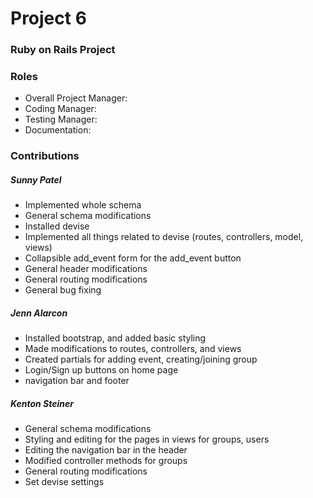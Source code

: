 # Project 6
### Ruby on Rails Project

### Roles
* Overall Project Manager:
* Coding Manager:
* Testing Manager:
* Documentation:

### Contributions

##### Sunny Patel
* Implemented whole schema
* General schema modifications
* Installed devise
* Implemented all things related to devise (routes, controllers, model, views)
* Collapsible add_event form for the add_event button
* General header modifications
* General routing modifications
* General bug fixing


##### Jenn Alarcon
* Installed bootstrap, and added basic styling
* Made modifications to routes, controllers, and views
* Created partials for adding event, creating/joining group
* Login/Sign up buttons on home page
* navigation bar and footer


##### Kenton Steiner
* General schema modifications
* Styling and editing for the pages in views for groups, users
* Editing the navigation bar in the header
* Modified controller methods for groups
* General routing modifications
* Set devise settings
